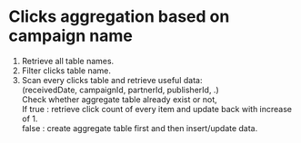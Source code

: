 # Clicks aggregation based on campaign name 
1. Retrieve all table names. <br />
2. Filter clicks table name. <br />
3. Scan every clicks table and retrieve useful data: <br /> 
   (receivedDate, campaignId, partnerId, publisherId, .) <br />
   Check whether aggregate table already exist or not, <br />
        If true : retrieve click count of every item and update back with increase of 1. <br />
        false : create aggregate table first and then insert/update data. <br />
